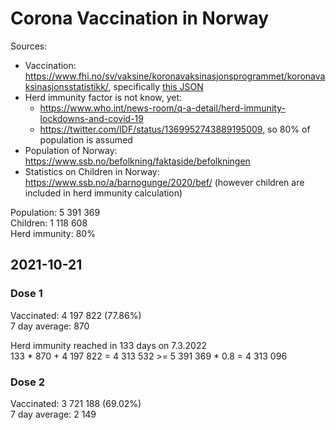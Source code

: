 # Corona Vaccination in Norway

Sources:

- Vaccination: <https://www.fhi.no/sv/vaksine/koronavaksinasjonsprogrammet/koronavaksinasjonsstatistikk/>, specifically [this JSON](https://www.fhi.no/api/chartdata/api/99119)
- Herd immunity factor is not know, yet:
  - <https://www.who.int/news-room/q-a-detail/herd-immunity-lockdowns-and-covid-19>
  - <https://twitter.com/IDF/status/1369952743889195009>, so 80% of population is assumed
- Population of Norway: <https://www.ssb.no/befolkning/faktaside/befolkningen>
- Statistics on Children in Norway: https://www.ssb.no/a/barnogunge/2020/bef/ (however children are included in herd immunity calculation)

Population: 5 391 369  
Children: 1 118 608  
Herd immunity: 80%  

## 2021-10-21

### Dose 1

Vaccinated: 4 197 822 (77.86%)  
7 day average: 870

Herd immunity reached in 133 days on 7.3.2022  
133 * 870 + 4 197 822 = 4 313 532 >= 5 391 369 * 0.8 = 4 313 096

### Dose 2

Vaccinated: 3 721 188 (69.02%)  
7 day average: 2 149

